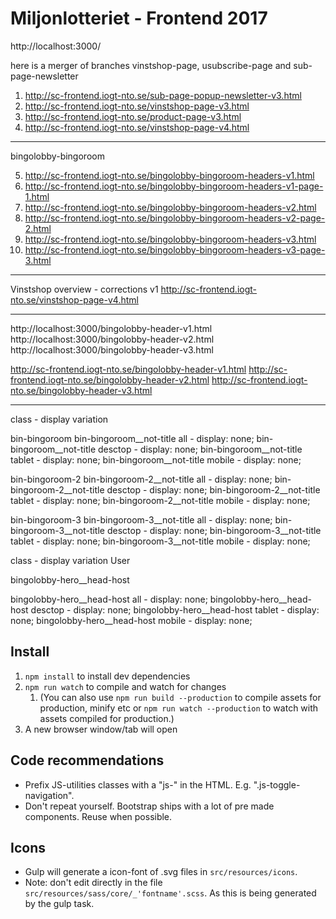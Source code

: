 Miljonlotteriet - Frontend 2017
=================

http://localhost:3000/

here is a merger of branches vinstshop-page, usubscribe-page and sub-page-newsletter

1. http://sc-frontend.iogt-nto.se/sub-page-popup-newsletter-v3.html
2. http://sc-frontend.iogt-nto.se/vinstshop-page-v3.html
3. http://sc-frontend.iogt-nto.se/product-page-v3.html
4. http://sc-frontend.iogt-nto.se/vinstshop-page-v4.html

-----
bingolobby-bingoroom 

5. http://sc-frontend.iogt-nto.se/bingolobby-bingoroom-headers-v1.html
6. http://sc-frontend.iogt-nto.se/bingolobby-bingoroom-headers-v1-page-1.html
5. http://sc-frontend.iogt-nto.se/bingolobby-bingoroom-headers-v2.html
6. http://sc-frontend.iogt-nto.se/bingolobby-bingoroom-headers-v2-page-2.html
5. http://sc-frontend.iogt-nto.se/bingolobby-bingoroom-headers-v3.html
6. http://sc-frontend.iogt-nto.se/bingolobby-bingoroom-headers-v3-page-3.html

-----
Vinstshop overview - corrections v1
http://sc-frontend.iogt-nto.se/vinstshop-page-v4.html


-----

http://localhost:3000/bingolobby-header-v1.html
http://localhost:3000/bingolobby-header-v2.html
http://localhost:3000/bingolobby-header-v3.html

http://sc-frontend.iogt-nto.se/bingolobby-header-v1.html
http://sc-frontend.iogt-nto.se/bingolobby-header-v2.html
http://sc-frontend.iogt-nto.se/bingolobby-header-v3.html

-----  


class - display variation

bin-bingoroom
bin-bingoroom__not-title all     -  display: none;
bin-bingoroom__not-title desctop -  display: none;
bin-bingoroom__not-title tablet  -  display: none;
bin-bingoroom__not-title mobile  -  display: none;

bin-bingoroom-2
bin-bingoroom-2__not-title all     -  display: none;
bin-bingoroom-2__not-title desctop -  display: none;
bin-bingoroom-2__not-title tablet  -  display: none;
bin-bingoroom-2__not-title mobile  -  display: none;

bin-bingoroom-3
bin-bingoroom-3__not-title all     -  display: none;
bin-bingoroom-3__not-title desctop -  display: none;
bin-bingoroom-3__not-title tablet  -  display: none;
bin-bingoroom-3__not-title mobile  -  display: none;

class - display variation User

bingolobby-hero__head-host

bingolobby-hero__head-host all     -  display: none;
bingolobby-hero__head-host desctop -  display: none;
bingolobby-hero__head-host tablet  -  display: none;
bingolobby-hero__head-host mobile  -  display: none;


## Install
1. `npm install` to install dev dependencies
2. `npm run watch` to compile and watch for changes
    1. (You can also use `npm run build --production` to compile assets for production, minify etc or `npm run watch --production` to watch with assets compiled for production.)
3. A new browser window/tab will open

## Code recommendations
* Prefix JS-utilities classes with a "js-" in the HTML. E.g. ".js-toggle-navigation".
* Don't repeat yourself. Bootstrap ships with a lot of pre made components. Reuse when possible.

## Icons
* Gulp will generate a icon-font of .svg files in `src/resources/icons`.
* Note: don't edit directly in the file `src/resources/sass/core/_'fontname'.scss`. As this is being generated by the gulp task.